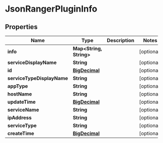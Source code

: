 
# JsonRangerPluginInfo

## Properties
Name | Type | Description | Notes
------------ | ------------- | ------------- | -------------
**info** | **Map&lt;String, String&gt;** |  |  [optional]
**serviceDisplayName** | **String** |  |  [optional]
**id** | [**BigDecimal**](BigDecimal.md) |  |  [optional]
**serviceTypeDisplayName** | **String** |  |  [optional]
**appType** | **String** |  |  [optional]
**hostName** | **String** |  |  [optional]
**updateTime** | [**BigDecimal**](BigDecimal.md) |  |  [optional]
**serviceName** | **String** |  |  [optional]
**ipAddress** | **String** |  |  [optional]
**serviceType** | **String** |  |  [optional]
**createTime** | [**BigDecimal**](BigDecimal.md) |  |  [optional]



